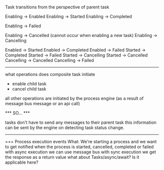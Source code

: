 
Task transitions from the perspective of parent task


Enabling -> Enabled
Enabling -> Started
Enabling -> Completed

Enabling -> Failed

Enabling -> Cancelled (cannot occur when enabling a new task)
Enabling -> Cancelling

Enabled -> Started
Enabled -> Completed
Enabled -> Failed
Started -> Completed
Started -> Failed
Started -> Cancelling
Started -> Cancelled
Cancelling -> Cancelled
Cancelling -> Failed

----
what operations does composite task initiate

- enable child task
- cancel child task

all other operations are initiated by the process engine
(as a result of message bus message or an api call)

***   SO... ***

tasks don't have to send any messages to their parent task
this information can be sent by the engine on detecting task status change.
***



=== Process execution events
What: We're starting a process and we want to get notified when the process is started, cancelled, completed or failed
with async execution we can use message bus
with sync execution we get the response as a return value
what about Tasks/async/await? Is it applicable here?


